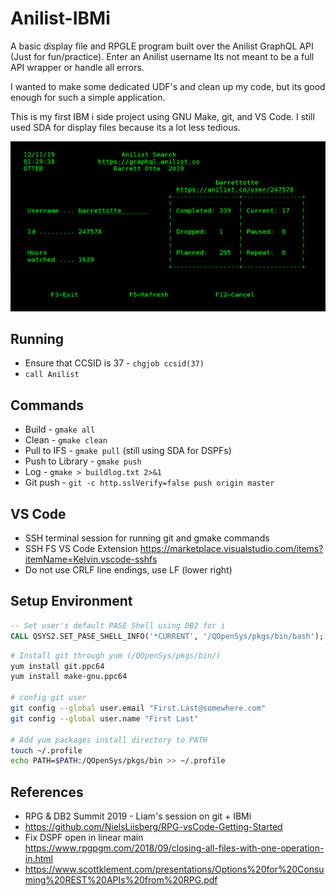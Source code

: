 # Anilist-IBMi


A basic display file and RPGLE program built over the Anilist GraphQL API (Just for fun/practice).
Enter an Anilist username
Its not meant to be a full API wrapper or handle all errors.

I wanted to make some dedicated UDF's and clean up my code, but its good enough for such a simple application.

This is my first IBM i side project using GNU Make, git, and VS Code.
I still used SDA for display files because its a lot less tedious.


![docs/screenshot.png](docs/screenshot.png)


## Running
* Ensure that CCSID is 37 -   ```chgjob ccsid(37)```
* ```call Anilist```


## Commands
* Build - ```gmake all```
* Clean - ```gmake clean```
* Pull to IFS - ```gmake pull``` (still using SDA for DSPFs)
* Push to Library - ```gmake push``` 
* Log - ```gmake > buildlog.txt 2>&1```
* Git push - ```git -c http.sslVerify=false push origin master```


## VS Code
* SSH terminal session for running git and gmake commands
* SSH FS VS Code Extension https://marketplace.visualstudio.com/items?itemName=Kelvin.vscode-sshfs
* Do not use CRLF line endings, use LF (lower right)


## Setup Environment 
```sql
-- Set user's default PASE Shell using DB2 for i
CALL QSYS2.SET_PASE_SHELL_INFO('*CURRENT', '/QOpenSys/pkgs/bin/bash');
```

```bash
# Install git through yum (/QOpenSys/pkgs/bin/)
yum install git.ppc64
yum install make-gnu.ppc64

# config git user
git config --global user.email "First.Last@somewhere.com"
git config --global user.name "First Last"

# Add yum packages install directory to PATH
touch ~/.profile
echo PATH=$PATH:/QOpenSys/pkgs/bin >> ~/.profile
```


## References
* RPG & DB2 Summit 2019 - Liam's session on git + IBMi
* https://github.com/NielsLiisberg/RPG-vsCode-Getting-Started
* Fix DSPF open in linear main https://www.rpgpgm.com/2018/09/closing-all-files-with-one-operation-in.html
* https://www.scottklement.com/presentations/Options%20for%20Consuming%20REST%20APIs%20from%20RPG.pdf

